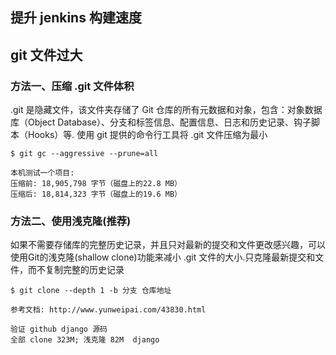 ## 提升 jenkins 构建速度

## git 文件过大

### 方法一、压缩 .git 文件体积

  .git 是隐藏文件，该文件夹存储了 Git 仓库的所有元数据和对象，包含：对象数据库（Object Database）、分支和标签信息、配置信息、日志和历史记录、钩子脚本（Hooks）等.
  使用 git 提供的命令行工具将 .git 文件压缩为最小

    $ git gc --aggressive --prune=all

    本机测试一个项目:
    压缩前: 18,905,798 字节（磁盘上的22.8 MB）
    压缩后: 18,814,323 字节（磁盘上的19.6 MB）

### 方法二、使用浅克隆(推荐)

  如果不需要存储库的完整历史记录，并且只对最新的提交和文件更改感兴趣，可以使用Git的浅克隆(shallow clone)功能来减小 .git 文件的大小.只克隆最新提交和文件，而不复制完整的历史记录

    $ git clone --depth 1 -b 分支 仓库地址

    参考文档: http://www.yunweipai.com/43830.html

    验证 github django 源码
    全部 clone 323M; 浅克隆 82M	django

